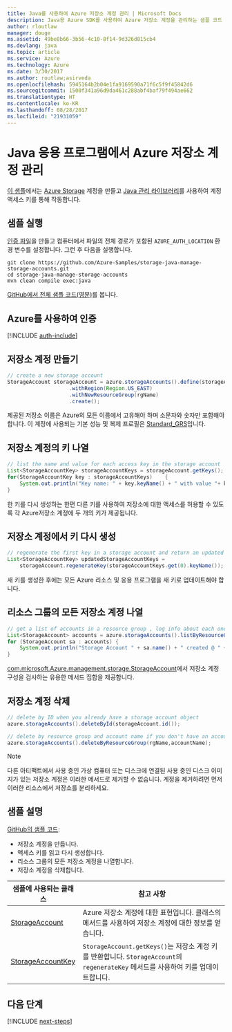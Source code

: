 ```yaml
---
title: Java를 사용하여 Azure 저장소 계정 관리 | Microsoft Docs
description: Java용 Azure SDK를 사용하여 Azure 저장소 계정을 관리하는 샘플 코드
author: rloutlaw
manager: douge
ms.assetid: 49be8b66-3b56-4c10-8f14-9d326d815cb4
ms.devlang: java
ms.topic: article
ms.service: Azure
ms.technology: Azure
ms.date: 3/30/2017
ms.author: routlaw;asirveda
ms.openlocfilehash: 5945164b2b04e1fa9169590a71f6c5f9f45842d6
ms.sourcegitcommit: 1500f341a96d9da461c288abf4baf79f494ae662
ms.translationtype: HT
ms.contentlocale: ko-KR
ms.lasthandoff: 08/28/2017
ms.locfileid: "21931059"
---
```

# <a name="manage-azure-storage-accounts-from-your-java-applications"></a>Java 응용 프로그램에서 Azure 저장소 계정 관리

[이 샘플](https://github.com/Azure-Samples/storage-java-manage-storage-accounts)에서는 [Azure Storage](https://docs.microsoft.com/azure/storage/storage-introduction) 계정을 만들고 [Java 관리 라이브러리](https://github.com/Azure/azure-sdk-for-java)를 사용하여 계정 액세스 키를 통해 작동합니다. 

## <a name="run-the-sample"></a>샘플 실행

[인증 파일](https://github.com/Azure/azure-sdk-for-java/blob/master/AUTH.md)을 만들고 컴퓨터에서 파일의 전체 경로가 포함된 `AZURE_AUTH_LOCATION` 환경 변수를 설정합니다. 그런 후 다음을 실행합니다.

```
git clone https://github.com/Azure-Samples/storage-java-manage-storage-accounts.git
cd storage-java-manage-storage-accounts
mvn clean compile exec:java
```

[GitHub에서 전체 샘플 코드(영문)](https://github.com/Azure-Samples/storage-java-manage-storage-accounts)를 봅니다.

## <a name="authenticate-with-azure"></a>Azure를 사용하여 인증

[!INCLUDE [auth-include](includes/java-auth-include.md)] 

## <a name="create-a-storage-account"></a>저장소 계정 만들기

```java
// create a new storage account
StorageAccount storageAccount = azure.storageAccounts().define(storageAccountName)
                    .withRegion(Region.US_EAST)
                    .withNewResourceGroup(rgName)
                    .create();
```

제공된 저장소 이름은 Azure의 모든 이름에서 고유해야 하며 소문자와 숫자만 포함해야 합니다. 이 계정에 사용되는 기본 성능 및 복제 프로필은 [Standard_GRS](https://docs.microsoft.com/azure/storage/storage-redundancy#geo-redundant-storage)입니다.

## <a name="list-keys-in-a-storage-account"></a>저장소 계정의 키 나열
```java
// list the name and value for each access key in the storage account
List<StorageAccountKey> storageAccountKeys = storageAccount.getKeys();
for(StorageAccountKey key : storageAccountKeys)    {
    System.out.println("Key name: " + key.keyName() + " with value "+ key.value());
}
```

한 키를 다시 생성하는 한편 다른 키를 사용하여 저장소에 대한 액세스를 허용할 수 있도록 각 Azure저장소 계정에 두 개의 키가 제공됩니다.

## <a name="regenerate-a-key-in-a-storage-account"></a>저장소 계정에서 키 다시 생성

```java
// regenerate the first key in a storage account and return an updated list of keys 
List<StorageAccountKey> updatedStorageAccountKeys =
    storageAccount.regenerateKey(storageAccountKeys.get(0).keyName());
```

새 키를 생성한 후에는 모든 Azure 리소스 및 응용 프로그램을 새 키로 업데이트해야 합니다.

## <a name="list-all-storage-accounts-in-a-resource-group"></a>리소스 그룹의 모든 저장소 계정 나열
```java
// get a list of accounts in a resource group , log info about each one
List<StorageAccount> accounts = azure.storageAccounts().listByResourceGroup(rgName);
for (StorageAccount sa : accounts) {
    System.out.println("Storage Account " + sa.name() + " created @ " + sa.creationTime());
}
```

[com.microsoft.Azure.management.storage.StorageAccount](https://docs.microsoft.com/java/api/com.microsoft.azure.management.storage._storage_account)에서 저장소 계정 구성을 검사하는 유용한 메서드 집합을 제공합니다.

## <a name="delete-a-storage-account"></a>저장소 계정 삭제
```java
// delete by ID when you already have a storage account object
azure.storageAccounts().deleteById(storageAccount.id());

// delete by resource group and account name if you don't have an account object
azure.storageAccounts().deleteByResourceGroup(rgName,accountName);
```

> [!NOTE]
> 다른 아티팩트에서 사용 중인 가상 컴퓨터 또는 디스크에 연결된 사용 중인 디스크 이미지가 있는 저장소 계정은 이러한 메서드로 제거할 수 없습니다. 계정을 제거하려면 먼저 이러한 리소스에서 저장소를 분리하세요.

## <a name="sample-explanation"></a>샘플 설명

[GitHub의 샘플 코드](https://github.com/Azure-Samples/storage-java-manage-storage-accounts):

- 저장소 계정을 만듭니다.
- 액세스 키를 읽고 다시 생성합니다.
- 리소스 그룹의 모든 저장소 계정을 나열합니다.
- 저장소 계정을 삭제합니다. 

| 샘플에 사용되는 클래스 | 참고 사항
|-------|-------|
| [StorageAccount](https://docs.microsoft.com/java/api/com.microsoft.azure.management.storage._storage_account)  | Azure 저장소 계정에 대한 표현입니다. 클래스의 메서드를 사용하여 저장소 계정에 대한 정보를 얻습니다.
| [StorageAccountKey](https://docs.microsoft.com/java/api/com.microsoft.azure.management.storage._storage_account_key) | `StorageAccount.getKeys()`는 저장소 계정 키를 반환합니다. `StorageAccount`의 `regenerateKey` 메서드를 사용하여 키를 업데이트합니다.

## <a name="next-steps"></a>다음 단계

[!INCLUDE [next-steps](includes/java-next-steps.md)]
